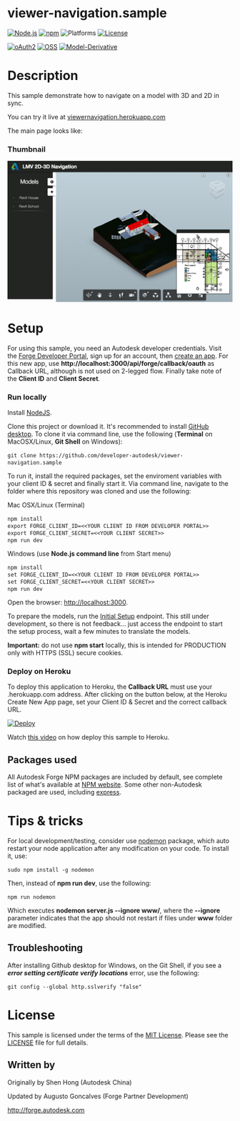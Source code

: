 # viewer-navigation.sample

[![Node.js](https://img.shields.io/badge/Node.js-4.4.3-blue.svg)](https://nodejs.org/)
[![npm](https://img.shields.io/badge/npm-2.15.1-blue.svg)](https://www.npmjs.com/)
![Platforms](https://img.shields.io/badge/platform-windows%20%7C%20osx%20%7C%20linux-lightgray.svg)
[![License](http://img.shields.io/:license-mit-blue.svg)](http://opensource.org/licenses/MIT)

[![oAuth2](https://img.shields.io/badge/oAuth2-v1-green.svg)](http://developer.autodesk.com/)
[![OSS](https://img.shields.io/badge/OSS-v2-green.svg)](http://developer.autodesk.com/)
[![Model-Derivative](https://img.shields.io/badge/Model%20Derivative-v2-green.svg)](http://developer.autodesk.com/)

# Description

This sample demonstrate how to navigate on a model with 3D and 2D in sync.
 
You can try it live at [viewernavigation.herokuapp.com](https://viewernavigation.herokuapp.com/)

The main page looks like:

### Thumbnail

![thumbnail](www/images/indexpage.png)

# Setup

For using this sample, you need an Autodesk developer credentials. Visit the [Forge Developer Portal](https://developer.autodesk.com), sign up for an account, then [create an app](https://developer.autodesk.com/myapps/create). For this new app, use **http://localhost:3000/api/forge/callback/oauth** as Callback URL, although is not used on 2-legged flow. Finally take note of the **Client ID** and **Client Secret**.

### Run locally

Install [NodeJS](https://nodejs.org).

Clone this project or download it. It's recommended to install [GitHub desktop](https://desktop.github.com/). To clone it via command line, use the following (**Terminal** on MacOSX/Linux, **Git Shell** on Windows):

    git clone https://github.com/developer-autodesk/viewer-navigation.sample

To run it, install the required packages, set the enviroment variables with your client ID & secret and finally start it. Via command line, navigate to the folder where this repository was cloned and use the following:

Mac OSX/Linux (Terminal)

    npm install
    export FORGE_CLIENT_ID=<<YOUR CLIENT ID FROM DEVELOPER PORTAL>>
    export FORGE_CLIENT_SECRET=<<YOUR CLIENT SECRET>>
    npm run dev

Windows (use **Node.js command line** from Start menu)

    npm install
    set FORGE_CLIENT_ID=<<YOUR CLIENT ID FROM DEVELOPER PORTAL>>
    set FORGE_CLIENT_SECRET=<<YOUR CLIENT SECRET>>
    npm run dev

Open the browser: [http://localhost:3000](http://localhost:3000).

To prepare the models, run the [Initial Setup](http://localhost:3000/forge/initialsetup) endpoint. This still under development, so there is not feedback... just access the endpoint to start the setup process, wait a few minutes to translate the models.

**Important:** do not use **npm start** locally, this is intended for PRODUCTION only with HTTPS (SSL) secure cookies.

### Deploy on Heroku

To deploy this application to Heroku, the **Callback URL** must use your .herokuapp.com address. After clicking on the button below, at the Heroku Create New App page, set your Client ID & Secret and the correct callback URL.

[![Deploy](https://www.herokucdn.com/deploy/button.svg)](https://heroku.com/deploy)

Watch [this video](https://www.youtube.com/watch?v=Oqa9O20Gj0c) on how deploy this sample to Heroku.

## Packages used

All Autodesk Forge NPM packages are included by default, see complete list of what's available at [NPM website](https://www.npmjs.com/browse/keyword/autodesk). Some other non-Autodesk packaged are used, including [express](https://www.npmjs.com/package/express).

# Tips & tricks

For local development/testing, consider use [nodemon](https://www.npmjs.com/package/nodemon) package, which auto restart your node application after any modification on your code. To install it, use:

    sudo npm install -g nodemon

Then, instead of **npm run dev**, use the following:

    npm run nodemon

Which executes **nodemon server.js --ignore www/**, where the **--ignore** parameter indicates that the app should not restart if files under **www** folder are modified.

## Troubleshooting

After installing Github desktop for Windows, on the Git Shell, if you see a ***error setting certificate verify locations*** error, use the following:

    git config --global http.sslverify "false"

# License

This sample is licensed under the terms of the [MIT License](http://opensource.org/licenses/MIT).
Please see the [LICENSE](LICENSE) file for full details.

## Written by

Originally by Shen Hong (Autodesk China)

Updated by Augusto Goncalves (Forge Partner Development)

http://forge.autodesk.com
